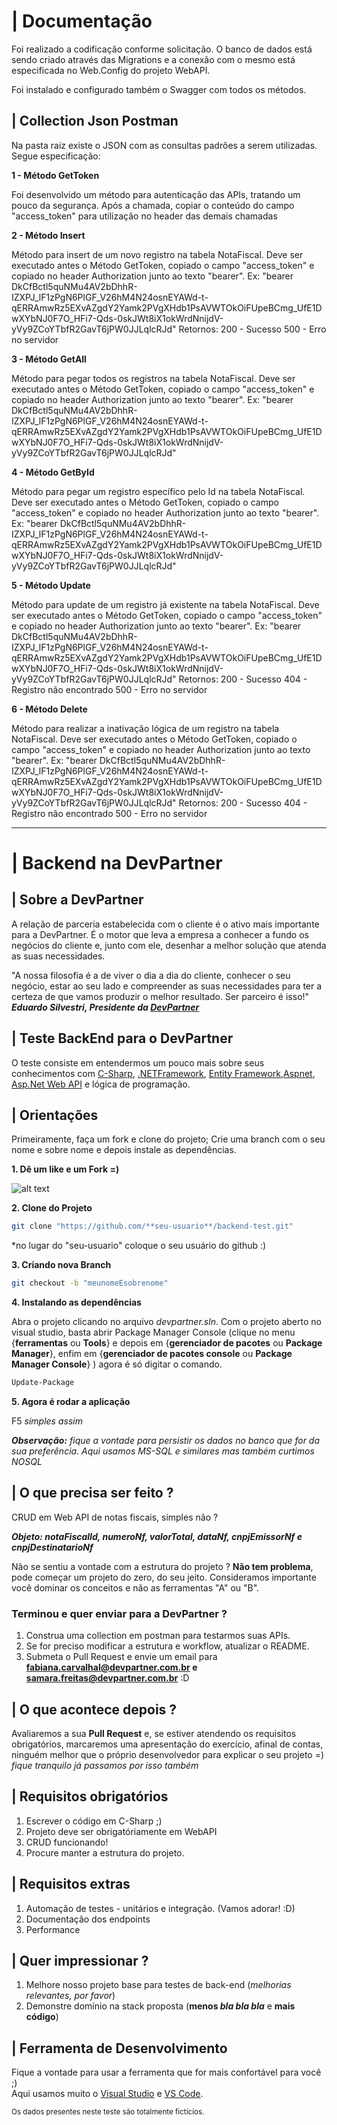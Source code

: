 # | Documentação
Foi realizado a codificação conforme solicitação. O banco de dados está sendo criado através das Migrations e a conexão com o mesmo está especificada no Web.Config do projeto WebAPI.

Foi instalado e configurado também o Swagger com todos os métodos.

## | Collection Json Postman
Na pasta raiz existe o JSON com as consultas padrões a serem utilizadas.
Segue especificação:

**1 - Método GetToken**

Foi desenvolvido um método para autenticação das APIs, tratando um pouco da segurança. Após a chamada, copiar o conteúdo do campo "access_token" para utilização no header das demais chamadas

**2 - Método Insert**

Método para insert de um novo registro na tabela NotaFiscal. Deve ser executado antes o Método GetToken, copiado o campo "access_token" e copiado no header Authorization junto ao texto "bearer". 
Ex: "bearer DkCfBctl5quNMu4AV2bDhhR-IZXPJ_lF1zPgN6PlGF_V26hM4N24osnEYAWd-t-qERRAmwRz5EXvAZgdY2Yamk2PVgXHdb1PsAVWTOkOiFUpeBCmg_UfE1DwXYbNJ0F7O_HFi7-Qds-0skJWt8iX1okWrdNnijdV-yVy9ZCoYTbfR2GavT6jPW0JJLqlcRJd"
Retornos:
200 - Sucesso
500 - Erro no servidor

**3 - Método GetAll**

Método para pegar todos os registros na tabela NotaFiscal. Deve ser executado antes o Método GetToken, copiado o campo "access_token" e copiado no header Authorization junto ao texto "bearer". 
Ex: "bearer DkCfBctl5quNMu4AV2bDhhR-IZXPJ_lF1zPgN6PlGF_V26hM4N24osnEYAWd-t-qERRAmwRz5EXvAZgdY2Yamk2PVgXHdb1PsAVWTOkOiFUpeBCmg_UfE1DwXYbNJ0F7O_HFi7-Qds-0skJWt8iX1okWrdNnijdV-yVy9ZCoYTbfR2GavT6jPW0JJLqlcRJd"

**4 - Método GetById**

Método para pegar um registro específico pelo Id na tabela NotaFiscal. Deve ser executado antes o Método GetToken, copiado o campo "access_token" e copiado no header Authorization junto ao texto "bearer". 
Ex: "bearer DkCfBctl5quNMu4AV2bDhhR-IZXPJ_lF1zPgN6PlGF_V26hM4N24osnEYAWd-t-qERRAmwRz5EXvAZgdY2Yamk2PVgXHdb1PsAVWTOkOiFUpeBCmg_UfE1DwXYbNJ0F7O_HFi7-Qds-0skJWt8iX1okWrdNnijdV-yVy9ZCoYTbfR2GavT6jPW0JJLqlcRJd"

**5 - Método Update**

Método para update de um registro já existente na tabela NotaFiscal. Deve ser executado antes o Método GetToken, copiado o campo "access_token" e copiado no header Authorization junto ao texto "bearer". 
Ex: "bearer DkCfBctl5quNMu4AV2bDhhR-IZXPJ_lF1zPgN6PlGF_V26hM4N24osnEYAWd-t-qERRAmwRz5EXvAZgdY2Yamk2PVgXHdb1PsAVWTOkOiFUpeBCmg_UfE1DwXYbNJ0F7O_HFi7-Qds-0skJWt8iX1okWrdNnijdV-yVy9ZCoYTbfR2GavT6jPW0JJLqlcRJd"
Retornos: 
200 - Sucesso
404 - Registro não encontrado
500 - Erro no servidor

**6 - Método Delete**

Método para realizar a inativação lógica de um registro na tabela NotaFiscal. Deve ser executado antes o Método GetToken, copiado o campo "access_token" e copiado no header Authorization junto ao texto "bearer". 
Ex: "bearer DkCfBctl5quNMu4AV2bDhhR-IZXPJ_lF1zPgN6PlGF_V26hM4N24osnEYAWd-t-qERRAmwRz5EXvAZgdY2Yamk2PVgXHdb1PsAVWTOkOiFUpeBCmg_UfE1DwXYbNJ0F7O_HFi7-Qds-0skJWt8iX1okWrdNnijdV-yVy9ZCoYTbfR2GavT6jPW0JJLqlcRJd"
Retornos: 
200 - Sucesso
404 - Registro não encontrado
500 - Erro no servidor
_______________________________________________________________________________________________________________
# | Backend na DevPartner

## | Sobre a DevPartner

A relação de parceria estabelecida com o cliente é o ativo mais importante para a DevPartner. É o motor que leva a empresa a conhecer a fundo os negócios do cliente e, junto com ele, desenhar a melhor solução que atenda as suas necessidades.

"A nossa filosofia é a de viver o dia a dia do cliente, conhecer o seu negócio, estar ao seu lado e compreender as suas necessidades para ter a certeza de que vamos produzir o melhor resultado. Ser parceiro é isso!"  
 ***Eduardo Silvestri, Presidente da [DevPartner](http://devpartner.com.br/)***

## | Teste BackEnd para o DevPartner
O teste consiste em entendermos um pouco mais sobre seus conhecimentos com [C-Sharp](https://docs.microsoft.com/en-us/dotnet/csharp/), [.NETFramework](https://docs.microsoft.com/en-us/dotnet/framework/),
[Entity Framework](https://docs.microsoft.com/en-us/ef/),[Aspnet](https://docs.microsoft.com/en-us/aspnet/), [Asp.Net Web API](https://www.asp.net/web-api) e lógica de programação.

## | Orientações
Primeiramente, faça um fork e clone do projeto;
Crie uma branch com o seu nome e sobre nome e depois instale as dependências.   

**1. Dê um like e um Fork =)**

![alt text](./assets/image01.png "imagem fork")

**2. Clone do Projeto**
```sh
git clone "https://github.com/**seu-usuario**/backend-test.git"
```
*no lugar do "seu-usuario" coloque o seu usuário do github :)

**3. Criando nova Branch**
```sh
git checkout -b "meunomeEsobrenome"
```
**4. Instalando as dependências**

Abra o projeto clicando no arquivo *devpartner.sln*. Com o projeto aberto no visual studio, basta abrir Package Manager Console (clique no menu {**ferramentas** ou **Tools**} e depois em {**gerenciador de pacotes** ou **Package Manager**}, enfim em {**gerenciador de pacotes console** ou **Package Manager Console**} ) agora é só digitar o comando.

```sh
Update-Package
```

**5. Agora é rodar a aplicação**

F5
*simples assim*

***Observação:** fique a vontade para persistir os dados no banco que for da sua preferência. Aqui usamos MS-SQL e similares mas também curtimos NOSQL*

## | O que precisa ser feito ?

CRUD em Web API de notas fiscais, simples não ?

***Objeto: notaFiscalId, numeroNf, valorTotal, dataNf, cnpjEmissorNf e cnpjDestinatarioNf***

Não se sentiu a vontade com a estrutura do projeto ? **Não tem problema**, pode começar um projeto do zero, do seu jeito. Consideramos importante você dominar os conceitos e não as ferramentas "A" ou "B".

### Terminou e quer enviar para a DevPartner ?

1. Construa uma collection em postman para testarmos suas APIs.
2. Se for preciso modificar a estrutura e workflow, atualizar o README.
3. Submeta o Pull Request e envie um email para **fabiana.carvalhal@devpartner.com.br e samara.freitas@devpartner.com.br** :D

## | O que acontece depois ?

Avaliaremos a sua **Pull Request** e, se estiver atendendo os requisitos obrigatórios, marcaremos uma apresentação do exercício, afinal de contas, ninguém melhor que o próprio desenvolvedor para explicar o seu projeto =)
*fique tranquilo já passamos por isso também*

## | Requisitos obrigatórios
1. Escrever o código em C-Sharp  ;)
2. Projeto deve ser obrigatóriamente em WebAPI
3. CRUD funcionando!
4. Procure manter a estrutura do projeto.

## | Requisitos extras 
1. Automação de testes - unitários e integração. (Vamos adorar! :D)
2. Documentação dos endpoints
3. Performance

## | Quer impressionar ?
1. Melhore nosso projeto base para testes de back-end (*melhorias relevantes, por favor*)
2. Demonstre domínio na stack proposta (**menos *bla bla bla*** e **mais código**)

## | Ferramenta de Desenvolvimento

Fique a vontade para usar a ferramenta que for mais confortável para você ;)   
Aqui usamos muito o [Visual Studio](https://www.visualstudio.com/) e [VS Code](https://code.visualstudio.com/).


<sub>Os dados presentes neste teste são totalmente fictícios.</sub>
